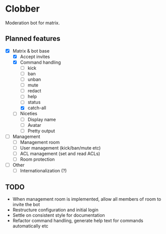 # Clobber

Moderation bot for matrix.

## Planned features
- [x] Matrix & bot base
  - [x] Accept invites
  - [x] Command handling
    - [ ] kick
    - [ ] ban
    - [ ] unban
    - [ ] mute
    - [ ] redact
    - [ ] help
    - [ ] status
    - [x] catch-all
  - [ ] Niceties
    - [ ] Display name
    - [ ] Avatar
    - [ ] Pretty output
- [ ] Management
  - [ ] Management room
  - [ ] User management (kick/ban/mute etc)
  - [ ] ACL management (set and read ACLs)
  - [ ] Room protection
- [ ] Other
  - [ ] Internationalization (?)

## TODO
* When management room is implemented, allow all members of room to invite the bot
* Restructure configuration and initial login
* Settle on consistent style for documentation
* Refactor command handling, generate help text for commands automatically etc
